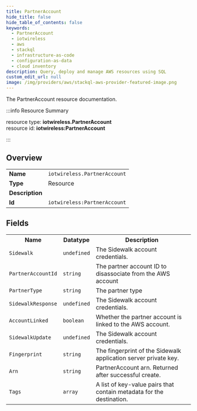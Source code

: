 ```yaml
---
title: PartnerAccount
hide_title: false
hide_table_of_contents: false
keywords:
  - PartnerAccount
  - iotwireless
  - aws
  - stackql
  - infrastructure-as-code
  - configuration-as-data
  - cloud inventory
description: Query, deploy and manage AWS resources using SQL
custom_edit_url: null
image: /img/providers/aws/stackql-aws-provider-featured-image.png
---
```

The PartnerAccount resource documentation.

:::info Resource Summary

<div class="row">
<div class="providerDocColumn">
<span>resource type:&nbsp;<b>iotwireless.PartnerAccount</b></span><br />
<span>resource id:&nbsp;<b>iotwireless:PartnerAccount</b></span><br />
</div>
</div>

:::

## Overview
<table><tbody>
<tr><td><b>Name</b></td><td><code>iotwireless.PartnerAccount</code></td></tr>
<tr><td><b>Type</b></td><td>Resource</td></tr>
<tr><td><b>Description</b></td><td></td></tr>
<tr><td><b>Id</b></td><td><code>iotwireless:PartnerAccount</code></td></tr>
</tbody></table>

## Fields
<table><tbody>
<tr><th>Name</th><th>Datatype</th><th>Description</th></tr>
<tr><td><code>Sidewalk</code></td><td><code>undefined</code></td><td>The Sidewalk account credentials.</td></tr><tr><td><code>PartnerAccountId</code></td><td><code>string</code></td><td>The partner account ID to disassociate from the AWS account</td></tr><tr><td><code>PartnerType</code></td><td><code>string</code></td><td>The partner type</td></tr><tr><td><code>SidewalkResponse</code></td><td><code>undefined</code></td><td>The Sidewalk account credentials.</td></tr><tr><td><code>AccountLinked</code></td><td><code>boolean</code></td><td>Whether the partner account is linked to the AWS account.</td></tr><tr><td><code>SidewalkUpdate</code></td><td><code>undefined</code></td><td>The Sidewalk account credentials.</td></tr><tr><td><code>Fingerprint</code></td><td><code>string</code></td><td>The fingerprint of the Sidewalk application server private key.</td></tr><tr><td><code>Arn</code></td><td><code>string</code></td><td>PartnerAccount arn. Returned after successful create.</td></tr><tr><td><code>Tags</code></td><td><code>array</code></td><td>A list of key-value pairs that contain metadata for the destination.</td></tr>
</tbody></table>